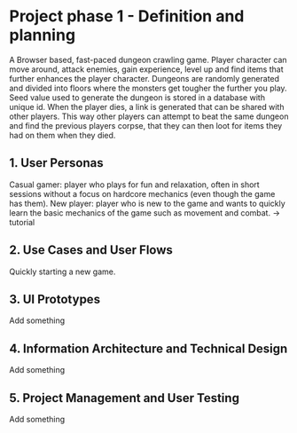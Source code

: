 # Project phase 1 - Definition and planning

A Browser based, fast-paced dungeon crawling game. Player character can move around, attack enemies, gain experience, level up and find items that further enhances the player character. Dungeons are randomly generated and divided into floors where the monsters get tougher the further you play. Seed value used to generate the dungeon is stored in a database with unique id. When the player dies, a link is generated that can be shared with other players. This way other players can attempt to beat the same dungeon and find the previous players corpse, that they can then loot for items they had on them when they died.

## 1. User Personas

Casual gamer: player who plays for fun and relaxation, often in short sessions without a focus on hardcore mechanics (even though the game has them).
New player: player who is new to the game and wants to quickly learn the basic mechanics of the game such as movement and combat. -> tutorial

## 2. Use Cases and User Flows

Quickly starting a new game.

## 3. UI Prototypes

Add something

## 4. Information Architecture and Technical Design

Add something

## 5. Project Management and User Testing

Add something
